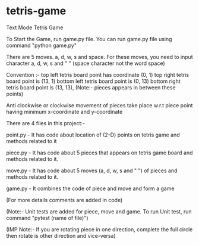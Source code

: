 # tetris-game
Text Mode Tetris Game

To Start the Game, run game.py file. You can run game.py file using command "python game.py" 

There are 5 moves. a, d, w, s and space. For these moves, you need to input character a, d, w, s and " " (space character not the word space)

Convention :- 
top left tetris board point has coordinate (0, 1)
top right tetris board point is (13, 1)
bottom left tetris board point is (0, 13)
bottom right tetris board point is (13, 13), (Note:- pieces appears in between these points)

Anti clockwise or clockwise movement of pieces take place w.r.t piece point having minimum x-coordinate and y-coordinate

There are 4 files in this project:-

point.py - It has code about location of (2-D) points on tetris game and methods related to it

piece.py - It has code about 5 pieces that appears on tetris game board and methods related to it. 

move.py - It has code about 5 moves (a, d, w, s and " ") of pieces and methods related to it.

game.py - It combines the code of piece and move and form a game

(For more details comments are added in code)

(Note:- Unit tests are added for piece, move and game. To run Unit test, run command "pytest (name of file)")

(IMP Note:- If you are rotating piece in one direction, complete the full circle then rotate is other direction and vice-versa)
